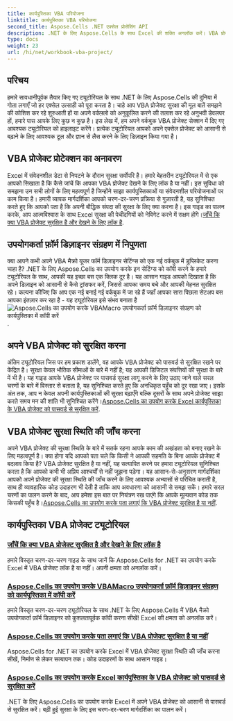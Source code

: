```yaml
---
title: कार्यपुस्तिका VBA परियोजना
linktitle: कार्यपुस्तिका VBA परियोजना
second_title: Aspose.Cells .NET एक्सेल प्रोसेसिंग API
description: .NET के लिए Aspose.Cells के साथ Excel की शक्ति अनलॉक करें। VBA प्रोजेक्ट सुरक्षा, उपयोगकर्ता फ़ॉर्म की प्रतिलिपि बनाने और अपनी कार्यपुस्तिका को सुरक्षित करने पर व्यापक ट्यूटोरियल देखें।
type: docs
weight: 23
url: /hi/net/workbook-vba-project/
---
```

## परिचय

हमारे सावधानीपूर्वक तैयार किए गए ट्यूटोरियल के साथ .NET के लिए Aspose.Cells की दुनिया में गोता लगाएँ जो हर एक्सेल उत्साही को पूरा करता है। चाहे आप VBA प्रोजेक्ट सुरक्षा की मूल बातें समझने की कोशिश कर रहे शुरुआती हों या अपने वर्कफ़्लो को अनुकूलित करने की तलाश कर रहे अनुभवी डेवलपर हों, हमारे पास आपके लिए कुछ न कुछ है। इस लेख में, हम अपने वर्कबुक VBA प्रोजेक्ट सेक्शन में दिए गए आवश्यक ट्यूटोरियल को हाइलाइट करेंगे। प्रत्येक ट्यूटोरियल आपको अपने एक्सेल प्रोजेक्ट को आसानी से बढ़ाने के लिए आवश्यक टूल और ज्ञान से लैस करने के लिए डिज़ाइन किया गया है।

## VBA प्रोजेक्ट प्रोटेक्शन का अनावरण 

Excel में संवेदनशील डेटा से निपटने के दौरान सुरक्षा सर्वोपरि है। हमारे बेहतरीन ट्यूटोरियल में से एक आपको सिखाता है कि कैसे जांचें कि आपका VBA प्रोजेक्ट देखने के लिए लॉक है या नहीं। इस सुविधा को समझना उन सभी लोगों के लिए महत्वपूर्ण है जिन्होंने साझा कार्यपुस्तिकाओं या संवेदनशील परियोजनाओं पर काम किया है। हमारी व्यापक मार्गदर्शिका आपको चरण-दर-चरण प्रक्रिया से गुज़ारती है, यह सुनिश्चित करते हुए कि आपको पता है कि अपनी बौद्धिक संपदा की सुरक्षा के लिए क्या करना है। इस गाइड का पालन करके, आप आत्मविश्वास के साथ Excel सुरक्षा की पेचीदगियों को नेविगेट करने में सक्षम होंगे।[जाँचें कि क्या VBA प्रोजेक्ट सुरक्षित है और देखने के लिए लॉक है](./check-vba-project-protection/).

## उपयोगकर्ता फ़ॉर्म डिज़ाइनर संग्रहण में निपुणता

क्या आपने कभी अपने VBA मैक्रो यूजर फॉर्म डिज़ाइनर सेटिंग्स को एक नई वर्कबुक में डुप्लिकेट करना चाहा है? .NET के लिए Aspose.Cells का उपयोग करके इन सेटिंग्स को कॉपी करने के हमारे ट्यूटोरियल के साथ, आपकी यह इच्छा बस एक क्लिक दूर है। यह आसान गाइड आपको दिखाता है कि अपने डिज़ाइन को आसानी से कैसे ट्रांसफर करें, जिससे आपका समय बचे और आपकी मेहनत सुरक्षित रहे। कल्पना कीजिए कि आप एक नई बनाई गई वर्कबुक में जा रहे हैं जहाँ आपका सारा पिछला सेटअप बस आपका इंतज़ार कर रहा है - यह ट्यूटोरियल इसे संभव बनाता है![Aspose.Cells का उपयोग करके VBAMacro उपयोगकर्ता फ़ॉर्म डिज़ाइनर संग्रहण को कार्यपुस्तिका में कॉपी करें](./copy-vbamacro-user-form-designer/).

## अपने VBA प्रोजेक्ट को सुरक्षित करना

अंतिम ट्यूटोरियल जिस पर हम प्रकाश डालेंगे, वह आपके VBA प्रोजेक्ट को पासवर्ड से सुरक्षित रखने पर केंद्रित है। सुरक्षा केवल भौतिक सीमाओं के बारे में नहीं है; यह आपकी डिजिटल संपत्तियों की सुरक्षा के बारे में भी है। यह गाइड आपके VBA प्रोजेक्ट पर पासवर्ड सुरक्षा लागू करने के लिए उठाए जाने वाले सरल चरणों के बारे में विस्तार से बताता है, यह सुनिश्चित करते हुए कि अनधिकृत पहुँच को दूर रखा जाए। इसके अंत तक, आप न केवल अपनी कार्यपुस्तिकाओं की सुरक्षा बढ़ाएँगे बल्कि दूसरों के साथ अपने प्रोजेक्ट साझा करते समय मन की शांति भी सुनिश्चित करेंगे।[Aspose.Cells का उपयोग करके Excel कार्यपुस्तिका के VBA प्रोजेक्ट को पासवर्ड से सुरक्षित करें](./password-protect-vba-project/).

## VBA प्रोजेक्ट सुरक्षा स्थिति की जाँच करना

अपने VBA प्रोजेक्ट की सुरक्षा स्थिति के बारे में सतर्क रहना आपके काम की अखंडता को बनाए रखने के लिए महत्वपूर्ण है। क्या होगा यदि आपको पता चले कि किसी ने आपकी सहमति के बिना आपके प्रोजेक्ट में बदलाव किया है? VBA प्रोजेक्ट सुरक्षित है या नहीं, यह सत्यापित करने पर हमारा ट्यूटोरियल सुनिश्चित करता है कि आपको कभी भी अप्रिय आश्चर्यों से नहीं जूझना पड़ेगा। यह आसान-से-अनुसरण मार्गदर्शिका आपको अपने प्रोजेक्ट की सुरक्षा स्थिति की जाँच करने के लिए आवश्यक अभ्यासों से परिचित कराती है, साथ ही व्यावहारिक कोड उदाहरण भी देती है ताकि आप अवधारणा को आसानी से समझ सकें। हमारे सरल चरणों का पालन करने के बाद, आप हमेशा इस बात पर नियंत्रण रख पाएंगे कि आपके मूल्यवान कोड तक किसकी पहुँच है।[Aspose.Cells का उपयोग करके पता लगाएं कि VBA प्रोजेक्ट सुरक्षित है या नहीं](./find-if-vba-project-is-protected/).

## कार्यपुस्तिका VBA प्रोजेक्ट ट्यूटोरियल
### [जाँचें कि क्या VBA प्रोजेक्ट सुरक्षित है और देखने के लिए लॉक है](./check-vba-project-protection/)
हमारे विस्तृत चरण-दर-चरण गाइड के साथ जानें कि Aspose.Cells for .NET का उपयोग करके Excel में VBA प्रोजेक्ट लॉक है या नहीं। अपनी क्षमता को अनलॉक करें।
### [Aspose.Cells का उपयोग करके VBAMacro उपयोगकर्ता फ़ॉर्म डिज़ाइनर संग्रहण को कार्यपुस्तिका में कॉपी करें](./copy-vbamacro-user-form-designer/)
हमारे विस्तृत चरण-दर-चरण ट्यूटोरियल के साथ .NET के लिए Aspose.Cells में VBA मैक्रो उपयोगकर्ता फ़ॉर्म डिज़ाइनर को कुशलतापूर्वक कॉपी करना सीखें! Excel की क्षमता को अनलॉक करें।
### [Aspose.Cells का उपयोग करके पता लगाएं कि VBA प्रोजेक्ट सुरक्षित है या नहीं](./find-if-vba-project-is-protected/)
Aspose.Cells for .NET का उपयोग करके Excel में VBA प्रोजेक्ट सुरक्षा स्थिति की जाँच करना सीखें, निर्माण से लेकर सत्यापन तक। कोड उदाहरणों के साथ आसान गाइड।
### [Aspose.Cells का उपयोग करके Excel कार्यपुस्तिका के VBA प्रोजेक्ट को पासवर्ड से सुरक्षित करें](./password-protect-vba-project/)
.NET के लिए Aspose.Cells का उपयोग करके Excel में अपने VBA प्रोजेक्ट को आसानी से पासवर्ड से सुरक्षित करें। बढ़ी हुई सुरक्षा के लिए इस चरण-दर-चरण मार्गदर्शिका का पालन करें।